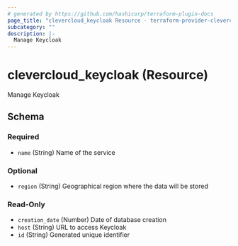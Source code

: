```yaml
---
# generated by https://github.com/hashicorp/terraform-plugin-docs
page_title: "clevercloud_keycloak Resource - terraform-provider-clevercloud"
subcategory: ""
description: |-
  Manage Keycloak
---
```


# clevercloud_keycloak (Resource)

Manage Keycloak



<!-- schema generated by tfplugindocs -->
## Schema

### Required

- `name` (String) Name of the service

### Optional

- `region` (String) Geographical region where the data will be stored

### Read-Only

- `creation_date` (Number) Date of database creation
- `host` (String) URL to access Keycloak
- `id` (String) Generated unique identifier
